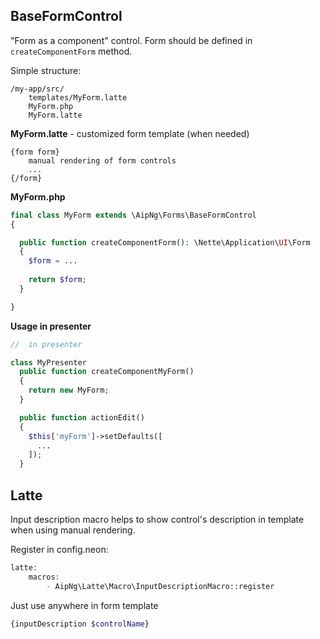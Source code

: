BaseFormControl
---------------

"Form as a component" control. Form should be defined in ```createComponentForm``` method.

Simple structure:
```plain
/my-app/src/
    templates/MyForm.latte
    MyForm.php
    MyForm.latte
``` 

**MyForm.latte** - customized form template (when needed)
```latte
{form form}
    manual rendering of form controls
    ...
{/form}
```

**MyForm.php**
```php
final class MyForm extends \AipNg\Forms\BaseFormControl
{

  public function createComponentForm(): \Nette\Application\UI\Form
  {
    $form = ...
    
    return $form;
  }

}
```

**Usage in presenter**
```php
//  in presenter

class MyPresenter
  public function createComponentMyForm()
  {
    return new MyForm;
  }

  public function actionEdit()
  {
    $this['myForm']->setDefaults([
      ...
    ]);
  }
```

Latte
-----

Input description macro helps to show control's description in template when using manual rendering.

Register in config.neon:

```php
latte:
    macros:
        - AipNg\Latte\Macro\InputDescriptionMacro::register
```

Just use anywhere in form template

```php
{inputDescription $controlName}
```
